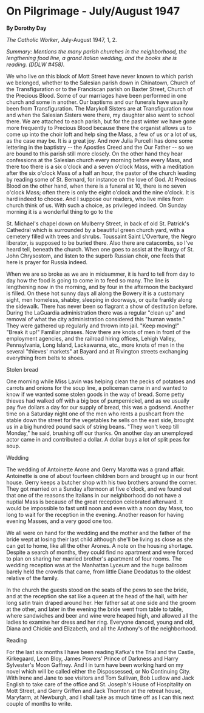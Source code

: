On Pilgrimage - July/August 1947
================================

**By Dorothy Day**

*The Catholic Worker*, July-August 1947, 1, 2.

*Summary: Mentions the many parish churches in the neighborhood, the
lengthening food line, a grand Italian wedding, and the books she is
reading. (DDLW \#458).*

We who live on this block of Mott Street have never known to which
parish we belonged, whether to the Salesian parish down in Chinatown,
Church of the Transfiguration or to the Franciscan parish on Baxter
Street, Church of the Precious Blood. Some of our marriages have been
performed in one church and some in another. Our baptisms and our
funerals have usually been from Transfiguration. The Marykoll Sisters
are at Transfiguration now and when the Salesian Sisters were there, my
daughter also went to school there. We are attached to each parish, but
for the past winter we have gone more frequently to Precious Blood
because there the organist allows us to come up into the choir loft and
help sing the Mass, a few of us or a lot of us, as the case may be. It
is a great joy. And now Julia Purcelli has done some lettering in the
baptistry -- the Apostles Creed and the Our Father -- so we are bound to
this parish still more closely. On the other hand they hear confessions
at the Salesian church every morning before every Mass, and there too
there is a six o'clock and a seven o'clock Mass, with a meditation after
the six o'clock Mass of a half an hour, the pastor of the church leading
by reading some of St. Bernard, for instance on the love of God. At
Precious Blood on the other hand, when there is a funeral at 10, there
is no seven o'clock Mass; often there is only the eight o'clock and the
nine o'clock. It is hard indeed to choose. And I suppose our readers,
who live miles from church think of us. With such a choice, as
privileged indeed. On Sunday morning it is a wonderful thing to go to
the

St. Michael's chapel down on Mulberry Street, in back of old St.
Patrick's Cathedral which is surrounded by a beautiful green church
yard, with a cemetery filled with trees and shrubs. Toussaint Saint
L'Overture, the Negro liberator, is supposed to be buried there. Also
there are catacombs, so I've heard tell, beneath the church. When one
goes to assist at the liturgy of St. John Chrysostom, and listen to the
superb Russian choir, one feels that here is prayer for Russia indeed.

When we are so broke as we are in midsummer, it is hard to tell from day
to day how the food is going to come in to feed so many. The line is
lengthening now in the morning, and by four in the afternoon the
backyard is filled. On these hot sunny days all along the Bowery it is a
customary sight, men homeless, shabby, sleeping in doorways, or quite
frankly along the sidewalk. There has never been so flagrant a show of
destitution before. During the LaGuardia administration there was a
regular "clean up" and removal of what the city administration
considered this "human waste." They were gathered up regularly and
thrown into jail. "Keep moving!" "Break it up!" Familiar phrases. Now
there are knots of men in front of the employment agencies, and the
railroad hiring offices, Lehigh Valley, Pennsylvania, Long Island,
Lackawanna, etc., more knots of men in the several "thieves' markets" at
Bayard and at Rivington streets exchanging everything from belts to
shoes.

Stolen bread

One morning while Miss Lavin was helping clean the pecks of potatoes and
carrots and onions for the soup line, a policeman came in and wanted to
know if we wanted some stolen goods in the way of bread. Some petty
thieves had walked off with a big box of pumpernickel, and as we usually
pay five dollars a day for our supply of bread, this was a godsend.
Another time on a Saturday night one of the men who rents a pushcart
from the stable down the street for the vegetables he sells on the east
side, brought us in a big hundred pound sack of string beans. "They
won't keep till Monday," he said, brushing off our thanks. On another
day an unemployed actor came in and contributed a dollar. A dollar buys
a lot of split peas for soup.

Wedding

The wedding of Antoinette Arone and Gerry Marotta was a grand affair.
Antoinette is one of about fourteen children born and brought up in our
front house. Gerry keeps a butcher shop with his two brothers around the
corner. They got married on a Sunday afternoon at five o'clock, and we
found out that one of the reasons the Italians in our neighborhood do
not have a nuptial Mass is because of the great reception celebrated
afterward. It would be impossible to fast until noon and even with a
noon day Mass, too long to wait for the reception in the evening.
Another reason for having evening Masses, and a very good one too.

We all were on hand for the wedding and the mother and the father of the
bride wept at losing their last child although she'll be living as close
as she can get to home, like all the other Arones. A note on the housing
shortage. Despite a search of months, they could find no apartment and
were forced to plan on sharing her married brother's apartment of four
rooms. The wedding reception was at the Manhattan Lyceum and the huge
ballroom barely held the crowds that came, from little Diane Deodatus to
the oldest relative of the family.

In the church the guests stood on the seats of the pews to see the
bride, and at the reception she sat like a queen at the head of the
hall, with her long satin train draped around her. Her father sat at one
side and the groom at the other, and later in the evening the bride went
from table to table, where sandwiches and beer and wine were heaped
high, and allowed all the ladies to examine her dress and her ring.
Everyone danced, young and old, Diana and Chickie and Elizabeth, and all
the Anthony's of the neighborhood.

Reading

For the last six months I have been reading Kafka's the Trial and the
Castle, Kirkegaard, Leon Bloy, James Powers' Prince of Darkness and
Harry Sylvester's Moon Gaffney. And I in turn have been working hard on
my novel which will be called either the Dispossessed, or No Continuing
City. With Irene and Jane to see visitors and Tom Sullivan, Bob Ludlow
and Jack English to take care of the office and St. Joseph's House of
Hospitality on Mott Street, and Gerry Griffen and Jack Thornton at the
retreat house, Maryfarm, at Newburgh, and I shall take as much time off
as I can this next couple of months to write.
